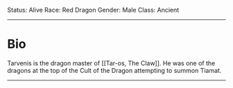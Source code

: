 Status: Alive
Race: Red Dragon
Gender: Male
Class: Ancient

---
# Bio

Tarvenis is the dragon master of [[Tar-os, The Claw]]. He was one of the dragons at the top of the Cult of the Dragon attempting to summon Tiamat.

---
